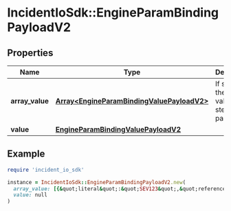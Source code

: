 # IncidentIoSdk::EngineParamBindingPayloadV2

## Properties

| Name | Type | Description | Notes |
| ---- | ---- | ----------- | ----- |
| **array_value** | [**Array&lt;EngineParamBindingValuePayloadV2&gt;**](EngineParamBindingValuePayloadV2.md) | If set, this is the array value of the step parameter | [optional] |
| **value** | [**EngineParamBindingValuePayloadV2**](EngineParamBindingValuePayloadV2.md) |  | [optional] |

## Example

```ruby
require 'incident_io_sdk'

instance = IncidentIoSdk::EngineParamBindingPayloadV2.new(
  array_value: [{&quot;literal&quot;:&quot;SEV123&quot;,&quot;reference&quot;:&quot;incident.severity&quot;}],
  value: null
)
```

